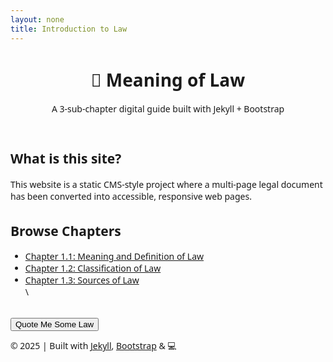 ```yaml
---
layout: none
title: Introduction to Law
---
```


<head>
<link href="https://cdn.jsdelivr.net/npm/bootstrap@5.3.0/dist/css/bootstrap.min.css" rel="stylesheet">
<script defer src="https://cdn.jsdelivr.net/npm/bootstrap@5.3.0/dist/js/bootstrap.bundle.min.js"></script>

<style>
  body {
    font-family: "Segoe UI", sans-serif;
  }
  section {
    margin-top: 2rem;
  }
</style>

<script defer>
  document.addEventListener('DOMContentLoaded', function () {
    const btn = document.getElementById('lawBtn');
    if (btn) {
      btn.addEventListener('click', () => {
        alert('Law is reason free from passion — Aristotle');
      });
    }
  });
</script>
</head>

<body>
<header class="bg-primary text-white p-4 text-center">
  <h1>📘 Meaning of Law</h1>
  <p class="lead">A 3-sub-chapter digital guide built with Jekyll + Bootstrap</p>
</header>

<main class="container my-5">
  <section>
    <h2>What is this site?</h2>
    <p>This website is a static CMS-style project where a multi-page legal document has been converted into accessible, responsive web pages.</p>
  </section>

  <section>
    <h2>Browse Chapters</h2>
    <ul class="list-group list-group-flush">
      <li class="list-group-item"><a href="chapter1.html">Chapter 1.1: Meaning and Definition of Law</a></li>
      <li class="list-group-item"><a href="chapter2.html">Chapter 1.2: Classification of Law</a></li>
      <li class="list-group-item"><a href="chapter3.html">Chapter 1.3: Sources of Law</a></li>\
    </ul>
  </section>

  <section class="mt-5 text-center">
    <button id="lawBtn" class="btn btn-success">Quote Me Some Law</button>
  </section>
</main>

<footer class="bg-light text-center py-3 mt-5">
  <p>&copy; 2025 | Built with <a href="https://jekyllrb.com/" target="_blank">Jekyll</a>, <a href="https://getbootstrap.com/" target="_blank">Bootstrap</a> & 💻</p>
</footer>
</body>

